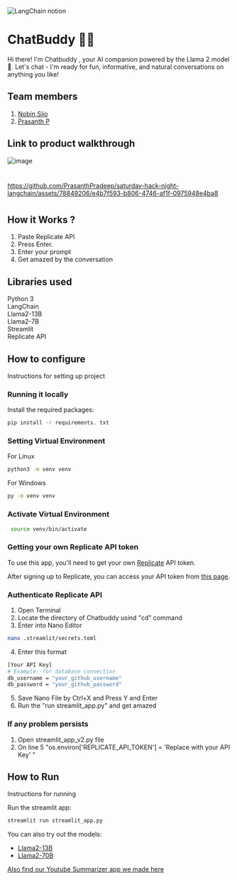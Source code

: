 

![LangChain notion](https://github.com/TH-Activities/saturday-hack-night-template/assets/117498997/af58a18d-932c-4ee7-870b-20820cfa3f3f)




# ChatBuddy 🤖💬

Hi there! I'm Chatbuddy , your AI companion powered by the Llama 2 model🦙. Let's chat - I'm ready for fun, informative, and natural conversations on anything you like! 

## Team members
1. [Nobin Sijo](https://www.linkedin.com/in/nobin-sijo-a22711291)
2. [Prasanth P](https://www.linkedin.com/in/prasanth1010000)

## Link to product walkthrough

![image](https://github.com/PrasanthPradeep/saturday-hack-night-langchain/assets/78849206/7b3f3b29-2392-4ea2-b5bd-e6ab12e87255)

#
#


https://github.com/PrasanthPradeep/saturday-hack-night-langchain/assets/78849206/e4b7f593-b806-4746-af1f-0975948e4ba8

#
#

## How it Works ?
1. Paste Replicate API
2. Press Enter.
3. Enter your prompt
4. Get amazed by the conversation
   
## Libraries used
Python 3<br>
LangChain<br>
Llama2-13B<br>
Llama2-7B<br>
Streamlit<br>
Replicate API<br>

## How to configure
Instructions for setting up project

### Running it locally

Install the required packages:

```bash
pip install -r requirements. txt
```
### Setting Virtual Environment
For Linux
```bash
python3 -m venv venv
```
For Windows
```bash
py -m venv venv
```
### Activate Virtual Environment
```bash
 source venv/bin/activate
```

### Getting your own Replicate API token

To use this app, you'll need to get your own [Replicate](https://replicate.com/) API token.

After signing up to Replicate, you can access your API token from [this page](https://replicate.com/account/api-tokens).

### Authenticate Replicate API
1. Open Terminal
2. Locate the directory of Chatbuddy usind "cd" command
3. Enter into Nano Editor
   

  
   

```bash
nano .streamlit/secrets.toml
```
4. Enter this format
   
```bash
[Your API Key]
# Example: for database connection
db_username = "your_github_username"
db_password = "your_github_password"
```
5. Save Nano File by Ctrl+X and Press Y and Enter
6. Run the "run streamlit_app.py" and get amazed

### If any problem persists
1. Open streamlit_app_v2.py file
2. On line 5 "os.environ['REPLICATE_API_TOKEN'] = 'Replace with your API Key' "


## How to Run
Instructions for running

Run the streamlit app:

```bash
streamlit run streamlit_app.py
```
You can also try out the models:
- [Llama2-13B](https://replicate.com/a16z-infra/llama13b-v2-chat)
- [Llama2-70B](https://replicate.com/replicate/llama70b-v2-chat)

[Also find our Youtube Summarizer app we made here](https://github.com/PrasanthPradeep/saturday-hack-night-langchain/tree/master)



